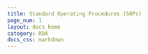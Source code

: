 ```yaml
---
title: Standard Operating Procedures (SOPs)
page_num: 1
layout: docs_home
category: RDA
docs_css: markdown
---
```

